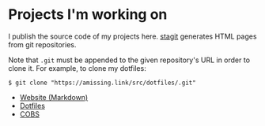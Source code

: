 # Projects I'm working on

I publish the source code of my projects
here. [stagit](https://github.com/oxalorg/stagit) generates HTML pages
from git repositories.

Note that `.git` must be appended to the given repository's URL in order
to clone it. For example, to clone my dotfiles:

    $ git clone "https://amissing.link/src/dotfiles/.git"

- [Website (Markdown)](/src/website_md)
- [Dotfiles](/src/dotfiles)
- [COBS](/src/cobs)
